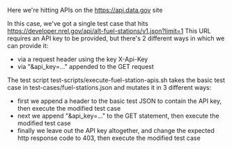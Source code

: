 Here we're hitting APIs on the https://api.data.gov site

In this case, we've got a single test case that hits https://developer.nrel.gov/api/alt-fuel-stations/v1.json?limit=1
This URL requires an API key to be provided, but there's 2 different ways in which we can provide it:
- via a request header using the key X-Api-Key
- via "&api_key=..." appended to the GET request

The test script test-scripts/execute-fuel-station-apis.sh takes the basic test case in test-cases/fuel-stations.json and mutates it in 3 different ways:
- first we append a header to the basic test JSON to contain the API key, then execute the modified test case
- next we append "&api_key=..." to the GET statement, then execute the modified test case
- finally we leave out the API key altogether, and change the expected http response code to 403, then execute the modified test case